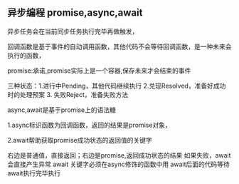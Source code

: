 ## 异步编程 promise,async,await

异步任务会在当前同步任务执行完毕再做触发，

回调函数是基于事件的自动调用函数，其他代码不会等待回调函数，是一种未来会执行的函数，

promise:承诺,promise实际上是一个容器,保存未来才会结束的事件

三种状态：1.进行中Pending，其他代码继续执行 2.兑现Resolved，准备好成功时的处理预案 3. 失败Reject，准备失败方法

async,await是基于promise上的语法糖

1.async标识函数为回调函数，返回的结果是promise对象，

2.await帮助获取promise成功状态的返回值的关键字

右边是普通值，直接返回；右边是promise,返回成功状态的结果 如果失败，await会直接产生异常 await 关键字必须在async修饰的函数中用 await后面的代码等待await执行完毕执行